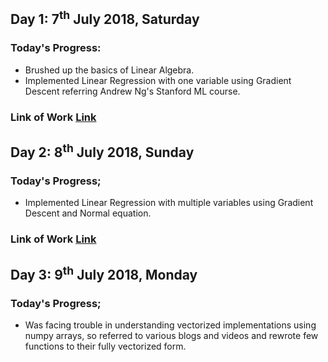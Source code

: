 ## Day 1: 7<sup>th</sup> July 2018, Saturday
### Today's Progress:
* Brushed up the basics of Linear Algebra.
* Implemented Linear Regression with one variable using Gradient Descent referring Andrew Ng's Stanford ML course.
### Link of Work [Link](https://github.com/Suraj-Bhor/100-Days-of-ML-Code/blob/master/Work/ex1.m)


## Day 2: 8<sup>th</sup> July 2018, Sunday
### Today's Progress;
* Implemented Linear Regression with multiple variables using Gradient Descent and Normal equation.
### Link of Work [Link](https://github.com/Suraj-Bhor/100-Days-of-ML-Code/blob/master/Work/ex1_multi.m)

## Day 3: 9<sup>th</sup> July 2018, Monday
### Today's Progress;
* Was facing trouble in understanding vectorized implementations using numpy arrays, so referred to various blogs and videos and rewrote few functions to their fully vectorized form.
